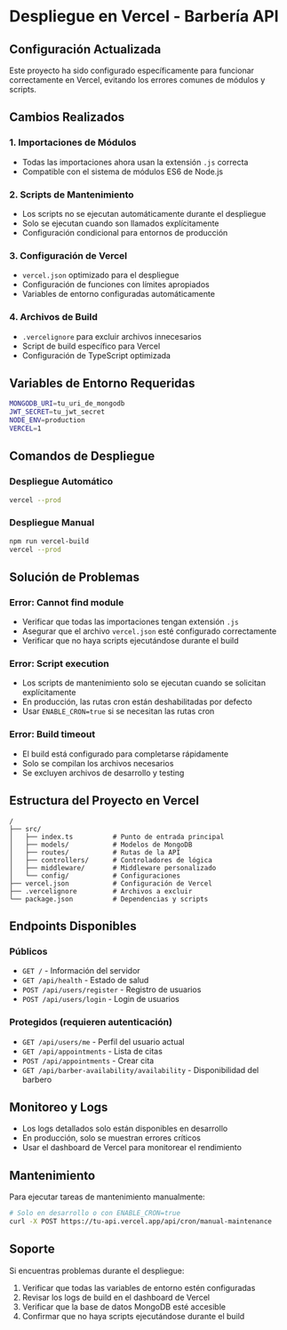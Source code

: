 # Despliegue en Vercel - Barbería API

## Configuración Actualizada

Este proyecto ha sido configurado específicamente para funcionar correctamente en Vercel, evitando los errores comunes de módulos y scripts.

## Cambios Realizados

### 1. Importaciones de Módulos
- Todas las importaciones ahora usan la extensión `.js` correcta
- Compatible con el sistema de módulos ES6 de Node.js

### 2. Scripts de Mantenimiento
- Los scripts no se ejecutan automáticamente durante el despliegue
- Solo se ejecutan cuando son llamados explícitamente
- Configuración condicional para entornos de producción

### 3. Configuración de Vercel
- `vercel.json` optimizado para el despliegue
- Configuración de funciones con límites apropiados
- Variables de entorno configuradas automáticamente

### 4. Archivos de Build
- `.vercelignore` para excluir archivos innecesarios
- Script de build específico para Vercel
- Configuración de TypeScript optimizada

## Variables de Entorno Requeridas

```bash
MONGODB_URI=tu_uri_de_mongodb
JWT_SECRET=tu_jwt_secret
NODE_ENV=production
VERCEL=1
```

## Comandos de Despliegue

### Despliegue Automático
```bash
vercel --prod
```

### Despliegue Manual
```bash
npm run vercel-build
vercel --prod
```

## Solución de Problemas

### Error: Cannot find module
- Verificar que todas las importaciones tengan extensión `.js`
- Asegurar que el archivo `vercel.json` esté configurado correctamente
- Verificar que no haya scripts ejecutándose durante el build

### Error: Script execution
- Los scripts de mantenimiento solo se ejecutan cuando se solicitan explícitamente
- En producción, las rutas cron están deshabilitadas por defecto
- Usar `ENABLE_CRON=true` si se necesitan las rutas cron

### Error: Build timeout
- El build está configurado para completarse rápidamente
- Solo se compilan los archivos necesarios
- Se excluyen archivos de desarrollo y testing

## Estructura del Proyecto en Vercel

```
/
├── src/
│   ├── index.ts          # Punto de entrada principal
│   ├── models/           # Modelos de MongoDB
│   ├── routes/           # Rutas de la API
│   ├── controllers/      # Controladores de lógica
│   ├── middleware/       # Middleware personalizado
│   └── config/           # Configuraciones
├── vercel.json           # Configuración de Vercel
├── .vercelignore         # Archivos a excluir
└── package.json          # Dependencias y scripts
```

## Endpoints Disponibles

### Públicos
- `GET /` - Información del servidor
- `GET /api/health` - Estado de salud
- `POST /api/users/register` - Registro de usuarios
- `POST /api/users/login` - Login de usuarios

### Protegidos (requieren autenticación)
- `GET /api/users/me` - Perfil del usuario actual
- `GET /api/appointments` - Lista de citas
- `POST /api/appointments` - Crear cita
- `GET /api/barber-availability/availability` - Disponibilidad del barbero

## Monitoreo y Logs

- Los logs detallados solo están disponibles en desarrollo
- En producción, solo se muestran errores críticos
- Usar el dashboard de Vercel para monitorear el rendimiento

## Mantenimiento

Para ejecutar tareas de mantenimiento manualmente:

```bash
# Solo en desarrollo o con ENABLE_CRON=true
curl -X POST https://tu-api.vercel.app/api/cron/manual-maintenance
```

## Soporte

Si encuentras problemas durante el despliegue:

1. Verificar que todas las variables de entorno estén configuradas
2. Revisar los logs de build en el dashboard de Vercel
3. Verificar que la base de datos MongoDB esté accesible
4. Confirmar que no haya scripts ejecutándose durante el build
